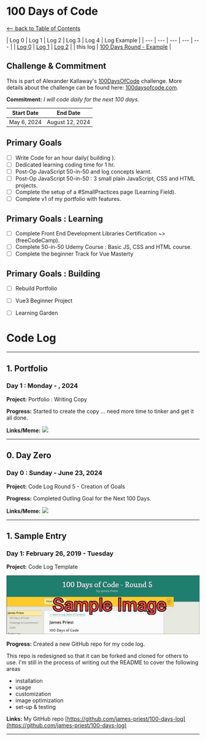 <!-- ---
title: 100 Days of Code - Round 4
description: by Nerajno
#pg_bk_color: '#e6e8de'
#header_bk_color: '#1a7f6d'
#link_color: '#1a7f6d'
---
<!-- markdownlint-disable MD022 MD024 MD032 MD033 -->

# 100 Days of Code
<p class="toc"><a href="./index.html">&lt;– back to Table of Contents</a></p>

| Log 0 | Log 1 | Log 2 | Log 3 | Log 4 | Log Example |
| --- | --- | --- | --- | --- |
| [Log 0](log0.md) | [Log 1](log1.md) | [Log 2](log2.md) |  | this log |  [100 Days Round - Example](log8.html) |

## Challenge & Commitment
This is part of Alexander Kallaway's [100DaysOfCode](https://github.com/Kallaway/100-days-of-code "the official repo") challenge. More details about the challenge can be found here: [100daysofcode.com](http://100daysofcode.com/ "100daysofcode.com").

**Commitment:** *I will code daily for the next 100 days.*

|  Start Date   | End Date     |
| ------------- | ------------ |
| May 6, 2024 | August 12, 2024 |

## Primary Goals
- [ ] Write Code for an hour daily( building ).
- [ ] Dedicated learning coding time for 1 hr.
- [ ] Post-Op JavaScript 50-in-50 and log concepts learnt.
- [ ] Post-Op JavaScript 50-in-50 : 3 small plain JavaScript, CSS and HTML projects.
- [ ] Complete the setup of a #SmallPractices page (Learning Field).
- [ ] Complete v1 of my portfolio with features.

## Primary Goals : Learning
- [ ] Complete Front End Development Libraries Certification  ~> (freeCodeCamp).
- [ ] Complete 50-in-50 Udemy Course : Basic JS, CSS and HTML course.
- [ ] Complete the beginner Track for Vue Masterty

## Primary Goals : Building
- [ ] Rebuild Portfolio
- [ ] Vue3 Beginner Project
- [ ] Learning Garden


# Code Log
---

## 1. Portfolio
### Day 1 : Monday - , 2024

**Project:** Portfolio : Writing Copy

**Progress:** Started to create the copy ... need more time to tinker and get it all done.

**Links/Meme:**
![](https://media.giphy.com/media/v1.Y2lkPTc5MGI3NjExd21iZnBhNDlzeDFqcnF1c3dmNm9qYWM3MnBsbGIwOWN0cHJoaW9lciZlcD12MV9pbnRlcm5hbF9naWZfYnlfaWQmY3Q9Zw/OxSA2yypkVASoAmYhW/giphy.gif)

---

## 0. Day Zero
### Day 0 : Sunday - June 23, 2024

**Project:** Code Log Round 5 - Creation of Goals

**Progress:** Completed Outling Goal for the Next 100 Days.

**Links/Meme:**
![](https://media.giphy.com/media/v1.Y2lkPTc5MGI3NjExaWwyd3g0OTkxZjA0d3FlaGw0czRlajk2eTc1dnBnOG5mdG52aWY5diZlcD12MV9pbnRlcm5hbF9naWZfYnlfaWQmY3Q9Zw/603cLZVdYomSgIBhB0.gif)

---

## 1. Sample Entry
### Day 1: February 26, 2019 - Tuesday

**Project:** Code Log Template

[![new code log](assets/images/day1-small.jpg)](assets/images/day1.jpg)

**Progress:** Created a new GitHub repo for my code log.

This repo is redesigned so that it can be forked and cloned for others to use. I'm still in the process of writing out the README to cover the following areas

- installation
- usage
- customization
- image optimization
- set-up & testing

**Links:** My GitHub repo [https://github.com/james-priest/100-days-log](https://github.com/james-priest/100-days-log)

---

<!-- ## 0. Blog Retrofit && Vue Mastery
#### Day 0: December 20, 2023 - Wednesday

**Project:**
Learning and Building

**Progress:**
- Vue Mastery : Working through lesson 3ish of Real World Vue (Composition API).
- Revamping or Retrofiting the Alpine nuxt template to serve a self-hosted blog.

**Thoughts:**
- Process ensures progress.

**Links/Memes:**
![Just Saying](https://youtu.be/dQw4w9WgXcQ?si=7oy9s9NNAB0-9Y1g) -->
